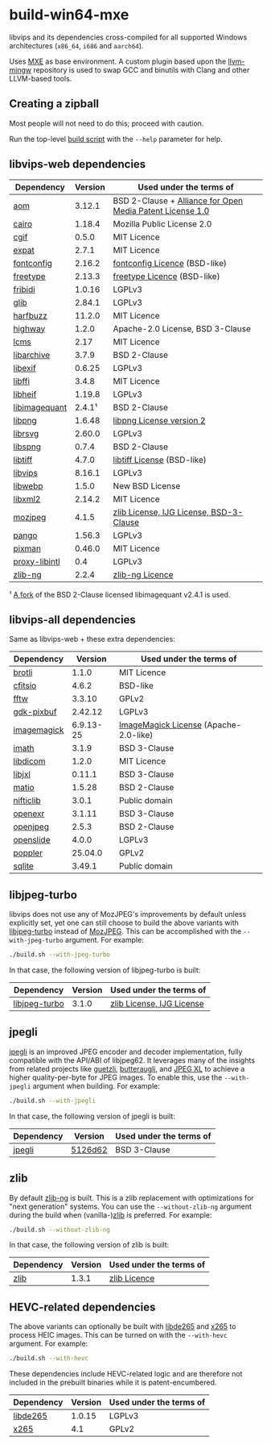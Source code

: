 # build-win64-mxe

libvips and its dependencies cross-compiled for all supported Windows architectures (`x86_64`,
`i686` and `aarch64`).

Uses [MXE](https://github.com/mxe/mxe) as base environment. A custom plugin based upon the
[llvm-mingw](https://github.com/mstorsjo/llvm-mingw) repository is used to swap GCC and binutils
with Clang and other LLVM-based tools.

## Creating a zipball

Most people will not need to do this; proceed with caution.

Run the top-level [build script](build.sh) with the `--help` parameter for help.

## libvips-web dependencies

| Dependency      | Version   | Used under the terms of                                      |
|-----------------|-----------|--------------------------------------------------------------|
| [aom]           | 3.12.1    | BSD 2-Clause + [Alliance for Open Media Patent License 1.0]  |
| [cairo]         | 1.18.4    | Mozilla Public License 2.0                                   |
| [cgif]          | 0.5.0     | MIT Licence                                                  |
| [expat]         | 2.7.1     | MIT Licence                                                  |
| [fontconfig]    | 2.16.2    | [fontconfig Licence] (BSD-like)                              |
| [freetype]      | 2.13.3    | [freetype Licence] (BSD-like)                                |
| [fribidi]       | 1.0.16    | LGPLv3                                                       |
| [glib]          | 2.84.1    | LGPLv3                                                       |
| [harfbuzz]      | 11.2.0    | MIT Licence                                                  |
| [highway]       | 1.2.0     | Apache-2.0 License, BSD 3-Clause                             |
| [lcms]          | 2.17      | MIT Licence                                                  |
| [libarchive]    | 3.7.9     | BSD 2-Clause                                                 |
| [libexif]       | 0.6.25    | LGPLv3                                                       |
| [libffi]        | 3.4.8     | MIT Licence                                                  |
| [libheif]       | 1.19.8    | LGPLv3                                                       |
| [libimagequant] | 2.4.1¹    | BSD 2-Clause                                                 |
| [libpng]        | 1.6.48    | [libpng License version 2]                                   |
| [librsvg]       | 2.60.0    | LGPLv3                                                       |
| [libspng]       | 0.7.4     | BSD 2-Clause                                                 |
| [libtiff]       | 4.7.0     | [libtiff License] (BSD-like)                                 |
| [libvips]       | 8.16.1    | LGPLv3                                                       |
| [libwebp]       | 1.5.0     | New BSD License                                              |
| [libxml2]       | 2.14.2    | MIT Licence                                                  |
| [mozjpeg]       | 4.1.5     | [zlib License, IJG License, BSD-3-Clause]                    |
| [pango]         | 1.56.3    | LGPLv3                                                       |
| [pixman]        | 0.46.0    | MIT Licence                                                  |
| [proxy-libintl] | 0.4       | LGPLv3                                                       |
| [zlib-ng]       | 2.2.4     | [zlib-ng Licence]                                            |

¹ [A fork](https://github.com/lovell/libimagequant) of the BSD 2-Clause licensed libimagequant v2.4.1 is used.  

[aom]: https://aomedia.googlesource.com/aom/
[Alliance for Open Media Patent License 1.0]: https://aomedia.org/license/patent-license/
[cairo]: https://gitlab.freedesktop.org/cairo/cairo
[cgif]: https://github.com/dloebl/cgif
[expat]: https://github.com/libexpat/libexpat
[fontconfig]: https://gitlab.freedesktop.org/fontconfig/fontconfig
[fontconfig Licence]: https://gitlab.freedesktop.org/fontconfig/fontconfig/blob/main/COPYING
[freetype]: https://gitlab.freedesktop.org/freetype/freetype
[freetype Licence]: https://gitlab.freedesktop.org/freetype/freetype/blob/master/docs/FTL.TXT
[fribidi]: https://github.com/fribidi/fribidi
[glib]: https://gitlab.gnome.org/GNOME/glib
[harfbuzz]: https://github.com/harfbuzz/harfbuzz
[highway]: https://github.com/google/highway
[lcms]: https://github.com/mm2/Little-CMS
[libarchive]: https://github.com/libarchive/libarchive
[libexif]: https://github.com/libexif/libexif
[libffi]: https://github.com/libffi/libffi
[libheif]: https://github.com/strukturag/libheif
[libimagequant]: https://github.com/lovell/libimagequant
[libpng]: https://github.com/pnggroup/libpng
[libpng License version 2]: https://github.com/pnggroup/libpng/blob/master/LICENSE
[librsvg]: https://gitlab.gnome.org/GNOME/librsvg
[libspng]: https://github.com/randy408/libspng
[libtiff]: https://gitlab.com/libtiff/libtiff
[libtiff License]: https://gitlab.com/libtiff/libtiff/blob/master/LICENSE.md
[libvips]: https://github.com/libvips/libvips
[libwebp]: https://github.com/webmproject/libwebp
[libxml2]: https://gitlab.gnome.org/GNOME/libxml2
[mozjpeg]: https://github.com/mozilla/mozjpeg
[zlib License, IJG License, BSD-3-Clause]: https://github.com/mozilla/mozjpeg/blob/master/LICENSE.md
[pango]: https://gitlab.gnome.org/GNOME/pango
[pixman]: https://gitlab.freedesktop.org/pixman/pixman
[proxy-libintl]: https://github.com/frida/proxy-libintl
[zlib-ng]: https://github.com/zlib-ng/zlib-ng
[zlib-ng Licence]: https://github.com/zlib-ng/zlib-ng/blob/develop/LICENSE.md

## libvips-all dependencies

Same as libvips-web + these extra dependencies:

| Dependency      | Version   | Used under the terms of                                      |
|-----------------|-----------|--------------------------------------------------------------|
| [brotli]        | 1.1.0     | MIT Licence                                                  |
| [cfitsio]       | 4.6.2     | BSD-like                                                     |
| [fftw]          | 3.3.10    | GPLv2                                                        |
| [gdk-pixbuf]    | 2.42.12   | LGPLv3                                                       |
| [imagemagick]   | 6.9.13-25 | [ImageMagick License] (Apache-2.0-like)                      |
| [imath]         | 3.1.9     | BSD 3-Clause                                                 |
| [libdicom]      | 1.2.0     | MIT Licence                                                  |
| [libjxl]        | 0.11.1    | BSD 3-Clause                                                 |
| [matio]         | 1.5.28    | BSD 2-Clause                                                 |
| [nifticlib]     | 3.0.1     | Public domain                                                |
| [openexr]       | 3.1.11    | BSD 3-Clause                                                 |
| [openjpeg]      | 2.5.3     | BSD 2-Clause                                                 |
| [openslide]     | 4.0.0     | LGPLv3                                                       |
| [poppler]       | 25.04.0   | GPLv2                                                        |
| [sqlite]        | 3.49.1    | Public domain                                                |

[brotli]: https://github.com/google/brotli
[cfitsio]: https://github.com/HEASARC/cfitsio
[fftw]: https://github.com/FFTW/fftw3
[gdk-pixbuf]: https://gitlab.gnome.org/GNOME/gdk-pixbuf
[imagemagick]: https://github.com/ImageMagick/ImageMagick6
[ImageMagick License]: https://github.com/ImageMagick/ImageMagick6/blob/main/LICENSE
[imath]: https://github.com/AcademySoftwareFoundation/Imath
[libdicom]: https://github.com/ImagingDataCommons/libdicom
[libjxl]: https://github.com/libjxl/libjxl
[matio]: https://github.com/tbeu/matio
[nifticlib]: https://github.com/NIFTI-Imaging/nifti_clib
[openexr]: https://github.com/AcademySoftwareFoundation/openexr
[openjpeg]: https://github.com/uclouvain/openjpeg
[openslide]: https://github.com/openslide/openslide
[poppler]: https://gitlab.freedesktop.org/poppler/poppler
[sqlite]: https://sqlite.org/

## libjpeg-turbo

libvips does not use any of MozJPEG's improvements by default unless explicitly set,
yet one can still choose to build the above variants with [libjpeg-turbo] instead of
[MozJPEG][mozjpeg]. This can be accomplished with the `--with-jpeg-turbo` argument.
For example:

```bash
./build.sh --with-jpeg-turbo
```

In that case, the following version of libjpeg-turbo is built:

| Dependency      | Version   | Used under the terms of                                      |
|-----------------|-----------|--------------------------------------------------------------|
| [libjpeg-turbo] | 3.1.0     | [zlib License, IJG License]                                  |

[libjpeg-turbo]: https://github.com/libjpeg-turbo/libjpeg-turbo
[zlib License, IJG License]: https://github.com/libjpeg-turbo/libjpeg-turbo/blob/main/LICENSE.md

## jpegli

[jpegli] is an improved JPEG encoder and decoder implementation, fully compatible with
the API/ABI of libjpeg62. It leverages many of the insights from related projects like
[guetzli](https://github.com/google/guetzli), [butteraugli](
https://github.com/google/butteraugli), and [JPEG XL][libjxl] to achieve a higher
quality-per-byte for JPEG images. To enable this, use the `--with-jpegli` argument when
building. For example:

```bash
./build.sh --with-jpegli
```

In that case, the following version of jpegli is built:

| Dependency      | Version   | Used under the terms of                                      |
|-----------------|-----------|--------------------------------------------------------------|
| [jpegli]        | [5126d62] | BSD 3-Clause                                                 |

[5126d62]: https://github.com/google/jpegli/commit/5126d62d24d368f0ceadd53454653edeb9086386

[jpegli]: https://github.com/google/jpegli

## zlib

By default [zlib-ng] is built. This is a zlib replacement with optimizations for
"next generation" systems. You can use the `--without-zlib-ng` argument during the
build when (vanilla-)[zlib] is preferred. For example:

```bash
./build.sh --without-zlib-ng
```

In that case, the following version of zlib is built:

| Dependency      | Version   | Used under the terms of                                      |
|-----------------|-----------|--------------------------------------------------------------|
| [zlib]          | 1.3.1     | [zlib Licence]                                               |

[zlib]: https://github.com/madler/zlib
[zlib Licence]: https://github.com/madler/zlib/blob/develop/LICENSE

## HEVC-related dependencies

The above variants can optionally be built with [libde265] and [x265] to process
HEIC images. This can be turned on with the `--with-hevc` argument. For example:

```bash
./build.sh --with-hevc
```

These dependencies include HEVC-related logic and are therefore not included in the
prebuilt binaries while it is patent-encumbered.

| Dependency      | Version   | Used under the terms of                                      |
|-----------------|-----------|--------------------------------------------------------------|
| [libde265]      | 1.0.15    | LGPLv3                                                       |
| [x265]          | 4.1       | GPLv2                                                        |

[libde265]: https://github.com/strukturag/libde265
[x265]: https://bitbucket.org/multicoreware/x265_git/wiki/Home
